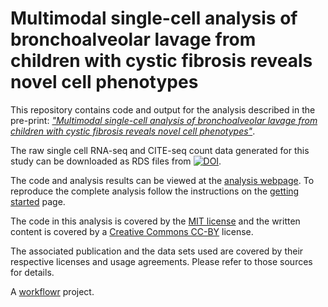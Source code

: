 # Multimodal single-cell analysis of bronchoalveolar lavage from children with cystic fibrosis reveals novel cell phenotypes

This repository contains code and output for the analysis described in the pre-print: [*"Multimodal single-cell analysis of bronchoalveolar lavage from children with cystic fibrosis reveals novel cell phenotypes"*]().

The raw single cell RNA-seq and CITE-seq count data generated for this study can be downloaded as RDS files from [![DOI](https://zenodo.org/badge/DOI/10.5281/zenodo.6651465.svg)](https://doi.org/10.5281/zenodo.6651465).

The code and analysis results can be viewed at the [analysis webpage](https://oshlacklab.com/paed-cf-cite-seq/). 
To reproduce the complete analysis follow the instructions on the [getting started](https://oshlacklab.com/paed-cf-cite-seq/gettingStarted.html) page.

The code in this analysis is covered by the [MIT license](https://choosealicense.com/licenses/mit/ "MIT License") and the written content is covered by a [Creative Commons CC-BY](https://choosealicense.com/licenses/cc-by-4.0/ "CC-BY License") license.

The associated publication and the data sets used are covered by their respective licenses and usage agreements. Please refer to those sources for details.

A [workflowr](https://workflowr.github.io/workflowr) project.

